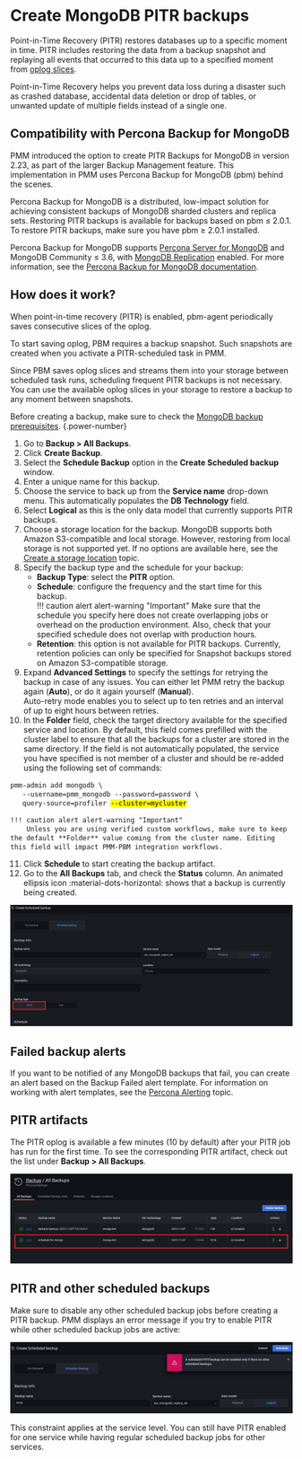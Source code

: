 # Create MongoDB PITR backups

Point-in-Time Recovery (PITR) restores databases up to a specific moment in time. PITR includes restoring the data from a backup snapshot and replaying all events that occurred to this data up to a specified moment from [oplog slices](https://docs.percona.com/percona-backup-mongodb/reference/glossary.html#oplog-slice).

Point-in-Time Recovery helps you prevent data loss during a disaster such as crashed database, accidental data deletion or drop of tables, or unwanted update of multiple fields instead of a single one.

## Compatibility with Percona Backup for MongoDB
PMM introduced the option to create PITR Backups for MongoDB in version 2.23, as part of the larger Backup Management feature. This implementation in PMM uses Percona Backup for MongoDB (pbm) behind the scenes.

Percona Backup for MongoDB is a distributed, low-impact solution for achieving consistent backups of MongoDB sharded clusters and replica sets.
Restoring PITR backups is available for backups based on pbm ≤ 2.0.1. To restore PITR backups, make sure you have pbm ≥ 2.0.1 installed.

 Percona Backup for MongoDB supports [Percona Server for MongoDB](https://www.percona.com/software/mongodb/percona-server-for-mongodb) and MongoDB Community ≤ 3.6, with [MongoDB Replication](https://docs.mongodb.com/manual/replication/) enabled. For more information, see the [Percona Backup for MongoDB documentation](https://docs.percona.com/percona-backup-mongodb/installation.html).

## How does it work?

When point-in-time recovery (PITR) is enabled, pbm-agent periodically saves consecutive slices of the oplog.

To start saving oplog, PBM requires a backup snapshot. Such snapshots are created when you activate a PITR-scheduled task in PMM.

Since PBM saves oplog slices and streams them into your storage between scheduled task runs, scheduling frequent PITR backups is not necessary.
You can use the available oplog slices in your storage to restore a backup to any moment between snapshots.

Before creating a backup, make sure to check the [MongoDB backup prerequisites](mongo_prerequisites.md).
{.power-number}

1. Go to <i class="uil uil-history"></i> **Backup > All Backups**.
2. Click <i class="uil uil-plus-square"></i> **Create Backup**.
3. Select the **Schedule Backup** option in the **Create Scheduled backup** window.
4. Enter a unique name for this backup.
5. Choose the service to back up from the **Service name** drop-down menu. This automatically populates the **DB Technology** field.
6. Select **Logical** as this is the only data model that currently supports PITR backups.
7. Choose a storage location for the backup. MongoDB supports both Amazon S3-compatible and local storage.
    However, restoring from local storage is not supported yet.
    If no options are available here, see the [Create a storage location](../prepare_storage_location.md) topic.
8. Specify the backup type and the schedule for your backup:
    - **Backup Type**: select the  **PITR** option.
    - **Schedule**: configure the frequency and the start time for this backup.  
    !!! caution alert alert-warning "Important"
        Make sure that the schedule you specify here does not create overlapping jobs or overhead on the production environment. Also, check that your specified schedule does not overlap with production hours.
    - **Retention**: this option is not available for PITR backups. Currently, retention policies can only be specified for Snapshot backups stored on Amazon S3-compatible storage.
9. Expand **Advanced Settings** to specify the settings for retrying the backup in case of any issues. You can either let PMM retry the backup again (**Auto**), or do it again yourself (**Manual**). <br>
    Auto-retry mode enables you to select up to ten retries and an interval of up to eight hours between retries.<a id="folder-field"></a>
10. In the **Folder** field, check the target directory available for the specified service and location. By default, this field comes prefilled with the cluster label to ensure that all the backups for a cluster are stored in the same directory. If the field is not automatically populated, the service you have specified is not member of a cluster and should be re-added using the following set of commands:
   <pre><code>pmm-admin add mongodb \
   --username=pmm_mongodb --password=password \
   query-source=profiler <mark>--cluster=mycluster</mark></code></pre>
    !!! caution alert alert-warning "Important"
        Unless you are using verified custom workflows, make sure to keep the default **Folder** value coming from the cluster name. Editing this field will impact PMM-PBM integration workflows.

11. Click **Schedule** to start creating the backup artifact.
12. Go to the **All Backups** tab, and check the **Status** column. An animated ellipsis icon :material-dots-horizontal: shows that a backup is currently being created.

![!](../../images/PMM_Backup_Management-MongoDB-PITR-Enable.jpg)

## Failed backup alerts

If you want to be notified of any MongoDB backups that fail, you can create an alert based on the Backup Failed alert template. For information on working with alert templates, see the [Percona Alerting](../../alert/index.md) topic.
 
## PITR artifacts

The PITR oplog is available a few minutes (10 by default) after your PITR job has run for the first time. To see the corresponding PITR artifact, check out the list under **Backup > All Backups**.

![!](../../images/PMM_Backup_Management-MongoDB-PITR-Inventory.jpg)

## PITR and other scheduled backups

Make sure to disable any other scheduled backup jobs before creating a PITR backup. PMM displays an error message if you try to enable PITR while other scheduled backup jobs are active:

![!](../../images/PMM_Backup_Management-MongoDB-PITR-Enable-Error.jpg)

This constraint applies at the service level. You can still have PITR enabled for one service while having regular scheduled backup jobs for other services.
